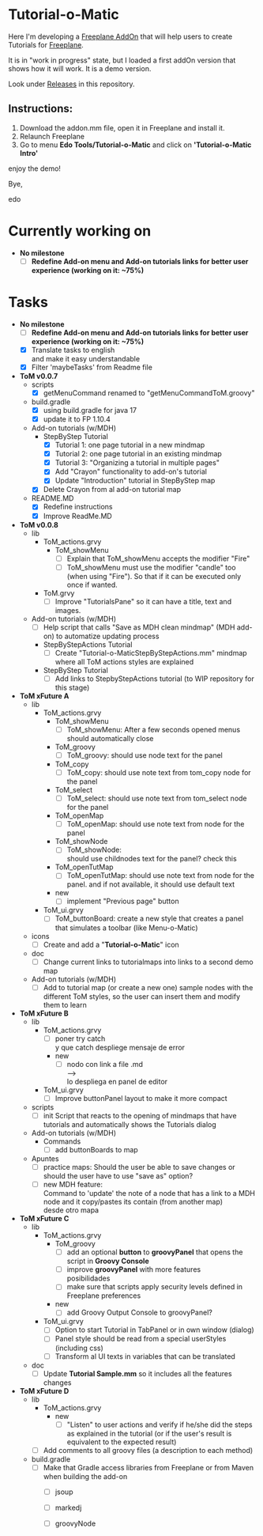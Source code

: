 # Tutorial-o-Matic

Here I'm developing a [Freeplane AddOn](https://www.freeplane.org/wiki/index.php/Add-ons_(install)) that will help users to create Tutorials for [Freeplane](https://www.freeplane.org/wiki/index.php/Home).

It is in "work in progress" state, but I loaded a first addOn version that shows how it will work. It is a demo version.

Look under [Releases](https://github.com/EdoFro/Freeplane_Tutorial_AddOn/releases) in this repository.

## Instructions:

1. Download the addon.mm file, open it in Freeplane and install it.
1. Relaunch Freeplane
1. Go to menu **Edo Tools/Tutorial-o-Matic** and click on **'Tutorial-o-Matic Intro'**

enjoy the demo!

Bye,

edo

# Currently working on

- **No milestone**
   - [ ] **Redefine Add-on menu and Add-on tutorials links for better user experience (working on it: ~75%)**

# Tasks

- **No milestone**
   - [ ] **Redefine Add-on menu and Add-on tutorials links for better user experience (working on it: ~75%)**
   - [x] Translate tasks to english  <br>and make it easy understandable
   - [x] Filter 'maybeTasks' from Readme file
- **ToM v0.0.7**
   - scripts
      - [x] getMenuCommand renamed to "getMenuCommandToM.groovy"
   - build.gradle
      - [x] using build.gradle for java 17
      - [x] update it to FP 1.10.4
   - Add-on tutorials (w/MDH)
      - StepByStep Tutorial
         - [x] Tutorial 1: one page tutorial in a new mindmap
         - [x] Tutorial 2: one page tutorial in an existing mindmap
         - [x] Tutorial 3: "Organizing a tutorial in multiple pages"
         - [x] Add "Crayon" functionality to add-on's tutorial
         - [x] Update "Introduction" tutorial in StepByStep map
      - [x] Delete Crayon from al add-on tutorial map
   - README.MD
      - [x] Redefine instructions
      - [x] Improve ReadMe.MD
- **ToM v0.0.8**
   - lib
      - ToM_actions.grvy
         - ToM_showMenu
            - [ ] Explain that ToM_showMenu accepts the modifier "Fire"
            - [ ] ToM_showMenu must use the modifier "candle" too (when using "Fire"). So that if it can be executed only once if wanted.
      - ToM.grvy
         - [ ] Improve "TutorialsPane" so it can have a title, text and images.
   - Add-on tutorials (w/MDH)
      - [ ] Help script that calls "Save as MDH clean mindmap" (MDH add-on) to automatize updating process
      - StepByStepActions Tutorial
         - [ ] Create "Tutorial-o-MaticStepByStepActions.mm" mindmap where all ToM actions styles are explained
      - StepByStep Tutorial
         - [ ] Add links to StepbyStepActions tutorial (to WIP repository for this stage)
- **ToM xFuture A**
   - lib
      - ToM_actions.grvy
         - ToM_showMenu
            - [ ] ToM_showMenu: After a few seconds opened menus should automatically close
         - ToM_groovy
            - [ ] ToM_groovy: should use node text for the panel
         - ToM_copy
            - [ ] ToM_copy: should use note text from tom_copy node for the panel
         - ToM_select
            - [ ] ToM_select: should use note text from tom_select node for the panel
         - ToM_openMap
            - [ ] ToM_openMap: should use note text from node for the panel
         - ToM_showNode
            - [ ] ToM_showNode:<br>should use childnodes text for the panel? check this
         - ToM_openTutMap
            - [ ] ToM_openTutMap: should use note text from node for the panel. and if not available, it should use default text
         - new
            - [ ] implement "Previous page" button
      - ToM_ui.grvy
         - [ ] ToM_buttonBoard: create a new style  that creates a panel that simulates a toolbar (like Menu-o-Matic)
   - icons
      - [ ] Create and add a "**Tutorial-o-Matic**" icon
   - doc
      - [ ] Change current links to tutorialmaps into links to a second demo map
   - Add-on tutorials (w/MDH)
      - [ ] Add to tutorial map (or create a new one) sample nodes with the different ToM styles, so the user can insert them and modify them to learn
- **ToM xFuture B**
   - lib
      - ToM_actions.grvy
         - [ ] poner try catch<br>y que catch despliege mensaje de error
         - new
            - [ ] nodo con link a file .md<br>--><br>lo despliega en panel de editor
      - ToM_ui.grvy
         - [ ] Improve buttonPanel layout to make it more compact
   - scripts
      - [ ] init Script  that reacts to the opening of mindmaps that have tutorials and automatically shows the Tutorials dialog
   - Add-on tutorials (w/MDH)
      - Commands
         - [ ] add buttonBoards to map
   - Apuntes
      - [ ] practice maps: Should the user be able to save changes or should the user have to use "save as" option?
      - [ ] new MDH feature:<br>Command to 'update' the note of a node that has a link to a MDH node and it copy/pastes its contain (from another map)  <br>desde otro mapa
- **ToM xFuture C**
   - lib
      - ToM_actions.grvy
         - ToM_groovy
            - [ ] add an optional **button** to **groovyPanel** that opens the script in **Groovy Console**
            - [ ] improve **groovyPanel** with more features  <br>posibilidades
            - [ ] make sure that scripts apply security levels defined in Freeplane preferences
         - new
            - [ ] add Groovy Output Console to groovyPanel?
      - ToM_ui.grvy
         - [ ] Option to start Tutorial in TabPanel or in own window (dialog)
         - [ ] Panel style should be read from a special userStyles (including css)
         - [ ] Transform al UI texts in variables that can be translated
   - doc
      - [ ] Update **Tutorial Sample.mm** so it includes all the features changes
- **ToM xFuture D**
   - lib
      - ToM_actions.grvy
         - new
            - [ ] "Listen" to user actions and verify if he/she did the steps as explained in the tutorial (or if the user's result is equivalent to the expected result)
      - [ ] Add comments to all groovy files (a description to each method)
   - build.gradle
      - [ ] Make that Gradle access libraries from Freeplane or from Maven when building the add-on
         - [ ] jsoup
         - [ ] markedj
         - [ ] groovyNode


